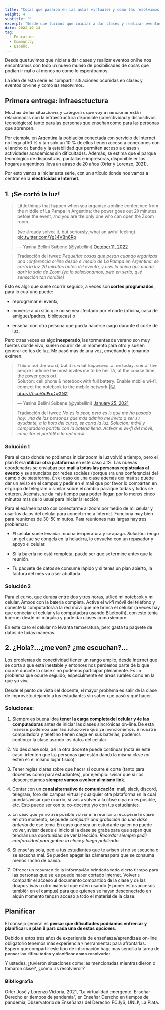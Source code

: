 ```yaml
---
title: "Cosas que pasaron en las aulas virtuales y como las resolvimos - Entrega 1"
weight: 4
subtitle: ""
excerpt: "Desde que tuvimos que iniciar a dar clases y realizar eventos online nos encontramos con todo un nuevo mundo de posibilidades de cosas que podían ir mal o al menos no como lo esperábamos. La idea de esta serie es compartir situaciones ocurridas en clases y eventos on-line y como las resolvimos."
date: 2022-10-13
tag:
  - Education
  - Community
  - Español
---
```


Desde que tuvimos que iniciar a dar clases y realizar eventos online nos encontramos con todo un nuevo mundo de posibilidades de cosas que podían ir mal o al menos no como lo esperábamos.

La idea de esta serie es compartir situaciones ocurridas en clases y eventos on-line y como las resolvimos.

## Primera entrega: infraesctuctura

Muchas de las situaciones y categorías que voy a mencionar están relacionadas con la infraestructura disponible (conectividad y dispositivos tecnológicos) tanto para las personas que enseñan como para las personas que aprenden.  

Por ejemplo, en Argentina la población conectada con servicio de Internet no llega al 50 % y tan sólo un 10 % de ellos tienen acceso a conexiones con el ancho de banda y la estabilidad que permiten acceso a clases y actividades académicas sin dificultades. Además, se estima que el parque tecnológico de dispositivos, pantallas e impresoras, disponible en los hogares argentinos lleva un atraso de 20 años (Orler y Lorenzo, 2021).

Por esto vamos a iniciar esta serie, con un artículo donde nos vamos a centrar en la __electricidad e Internet__.


## 1. ¡Se cortó la luz!

<blockquote class="twitter-tweet"><p lang="en" dir="ltr">Little things that happen when you organize a online conference from the middle of La Pampa in Argentina: the power goes out 20 minutes before the event, and you are the only one who can open the Zoom room.<br><br>(we already solved it, but seriously, what an awful feeling) <a href="https://t.co/Yg34VBn6Rp">pic.twitter.com/Yg34VBn6Rp</a></p>&mdash; Yanina Bellini Saibene (@yabellini) <a href="https://twitter.com/yabellini/status/1579943230745251840?ref_src=twsrc%5Etfw">October 11, 2022</a></blockquote> <script async src="https://platform.twitter.com/widgets.js" charset="utf-8"></script> 

> Traducción del tweet: _Pequeñas cosas que pasan cuando organizas una conferencia online desde el medio de La Pampa en Argentina: se corta la luz 20 minutos antes del evento, y eres la única que puede abrir la sala de Zoom.(ya lo solucionamos, pero en serio, qué sensación tan horrible)_

Esto es algo que suele ocurrir seguido, a veces son __cortes programados__, para lo cual uno puede:

* reprogramar el evento, 

* moverse a un sitio que no se vea afectado por el corte (oficina, casa de amigues/padres, bibliotecas) o 

* enseñar con otra persona que pueda hacerse cargo durante el corte de luz.

Pero otras veces es algo __inesperado__, las tormentas de verano son muy fuertes donde vivo, suelen ocurrir de un momento para otro y suelen generar cortes de luz. Me pasó más de una vez, enseñando y tomando exámen.

<blockquote class="twitter-tweet"><p lang="en" dir="ltr">This is not the worst, but it is what happened to me today: one of the people I admire the most invites me to be her TA, at the course time, the power goes out.<br>Solution: cell phone &amp; notebook with full battery. Enable mobile wi-fi, connect the notebook to the mobile network.🤩💻 <a href="https://t.co/0dFrp2pGNZ">https://t.co/0dFrp2pGNZ</a></p>&mdash; Yanina Bellini Saibene (@yabellini) <a href="https://twitter.com/yabellini/status/1353803203658309632?ref_src=twsrc%5Etfw">January 25, 2021</a></blockquote> <script async src="https://platform.twitter.com/widgets.js" charset="utf-8"></script> 

> Traducción del tweet: _No es lo peor, pero es lo que me ha pasado hoy: una de las personas que más admiro me invita a ser su ayudante, a la hora del curso, se corta la luz. Solución: móvil y computadora portátil con la batería llena. Activar el wi-fi del móvil, conectar el portátil a la red móvil._

### Solución 1 

Para el caso donde no podiamos iniciar zoom la luz volvió a tiempo, pero el plan B era __utilizar otra plataforma__ en este caso JitSi. Las nuevas coordenadas se enviaban por __mail a todas las personas registradas al evento__ y se anunciaba por redes sociales (porque era una conferencia) del cambio de plataforma. En el caso de una clase además del mail se puede dar un aviso en el campus y pedir en el mail que por favor lo compartan en el grupo de telegram o similar sobre el cambio para que todas y todos se enteren. Además, se da más tiempo para poder llegar, por lo menos cinco minutos más de lo usual para iniciar la lección. 

Para el exámen bastó con conectarme al zoom por medio de mi celular y usar los datos del celular para conectarme a Internet.  Funciona muy bien para reuniones de 30-50 minutos.  Para reuniones más largas hay tres problemas:

* El celular suele levantar mucha temperatura y se apaga. Solución: tengo un gel que se congela en la heladera, lo envuelvo con un repasador y apoyo el celular.

* Si la batería no está completa, puede ser que se termine antes que la reunión.

* Tu paquete de datos se consume rápido y si tenes un plan abierto, la factura del mes va a ser abultada.


### Solución 2

Para el curso, que duraba entre dos y tres horas, utilicé mi notebook y mi celular.  Ambos con la batería completa. Active el wi-fi móvil del teléfono y conecté la computadora a la red móvil que me brinda el celular (a veces hay que conectar el celular y la computadora usando Bluetooth), con esto tenia internet desde mi máquina y pude dar clases como siempre.

En este caso el celular no levanta temperatura, pero gasta tu paquete de datos de todas maneras.


## 2. ¿Hola?...¿me ven? ¿me escuchan?...

Los problemas de conectividad tienen un rango amplio, desde Internet que se corta a que está inestable y entonces nos perdemos parte de lo que ocurre durante la clase o no podemos participar plenamente. Es un problema que ocurre seguido, especialmente en áreas rurales como en la que yo vivo.  

Desde el punto de vista del docente, el mayor problema es salir de la clase de improvisto,dejando a tus estudiantes sin saber que pasó y qué hacer.

### Soluciones:

1. Siempre es buena idea __tener la carga completa del celular y de las computadoras__ antes de iniciar las clases sincrónicas on-line. De esta manera, podemos usar las soluciones que ya mencionamos: si nuestra computadora y teléfono tienen carga en sus baterias, podemos continuar la clase usando los datos del celular. 

2. No des clase sola, así la otra docente puede continuar (nota en este caso: intenten que las personas que están dando la misma clase _no_ estén en el mismo lugar físico)

3. Tener reglas claras sobre que hacer si ocurre el corte (tanto para docentes como para estudiantes), por ejemplo: avisar que si nos desconectamos __siempre vamos a volver al mismo link__. 

4. Contar con un __canal alternativo de comunicación__: mail, slack, discord, telegram, foro del campus virtual y cualquier otra plataforma en la cual puedas avisar que ocurrió, si vas a volver a la clase o ya no es posible, etc.  Esto puede ser con tu co-docente y/o con tus estudiantes.

5. En caso que ya no sea posible volver a la reunión o recuperar la clase en otro momento, se puede _compartir una grabación de una clase anterior_ de ese tema.  En caso que sea un estudiante quien no puede volver, avisar desde el inicio si la clase se graba para que sepan que tendrán una oportunidad de ver la lección.  _Recordar siempre pedir conformidad para grabar la clase y luego publicarla._

6. Si enseñas sola, pedí a tus estudiantes que te avisen si no se escucha o se escucha mal. Se pueden apagar las cámaras para que se consuma menos ancho de banda.

7. Ofrecer un resumen de la información brindada cada cierto tiempo para las personas que se les puede haber cortado Internet.  Volver a compartir el acceso al documento compartido de la clase y de las doapositivas u otro material que estén usando (y poner estos accesos también en el campus) para que quienes se hayan desconectado en algún momento tengan acceso a todo el material de la clase.

## Planificar 

El consejo general es __pensar que dificultades podríamos enfrentar y planificar un plan B para cada una de estas opciones__. 

Debido a estos tres años de experiencia de enseñanza/aprendizaje on-line obligatorio tenemos más experiencia y herramientas para afrontarlas. Espero que compartir este tipo de información haga mas sencilla la tarea de pensar las dificultades y planificar como resolverlas.

Y ustedes, ¿tuvieron situaciones como las mencionadas mientras dieron o tomaron clase?, ¿cómo las resolvieron?


### Bibliografía

Orler José y Lorenzo Victoria, 2021, “La virtualidad emergente. Enseñar Derecho en tiempos de pandemia”, en Enseñar Derecho en tiempos de pandemia, Observatorio de Enseñanza del Derecho, FCJyS, UNLP, La Plata.
